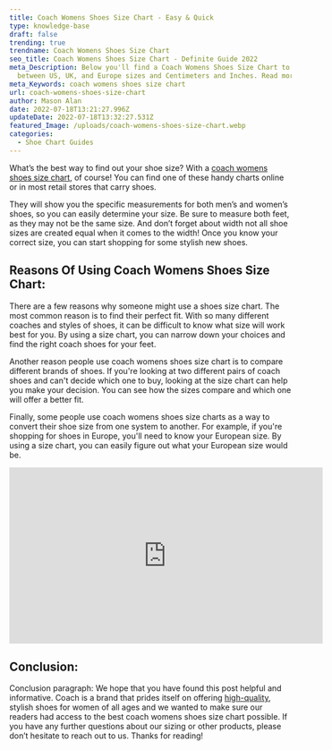 ```yaml
---
title: Coach Womens Shoes Size Chart - Easy & Quick
type: knowledge-base
draft: false
trending: true
trendname: Coach Womens Shoes Size Chart
seo_title: Coach Womens Shoes Size Chart - Definite Guide 2022
meta_Description: Below you'll find a Coach Womens Shoes Size Chart to convert
  between US, UK, and Europe sizes and Centimeters and Inches. Read more
meta_Keywords: coach womens shoes size chart
url: coach-womens-shoes-size-chart
author: Mason Alan
date: 2022-07-18T13:21:27.996Z
updateDate: 2022-07-18T13:32:27.531Z
featured_Image: /uploads/coach-womens-shoes-size-chart.webp
categories:
  - Shoe Chart Guides
---
```

What’s the best way to find out your shoe size? With a <a href="https://shoesspy.com/coach-womens-shoes-size-chart/" target="_blank" rel="noopener">coach womens shoes size chart</a>, of course! You can find one of these handy charts online or in most retail stores that carry shoes. 

They will show you the specific measurements for both men’s and women’s shoes, so you can easily determine your size. Be sure to measure both feet, as they may not be the same size. And don’t forget about width not all shoe sizes are created equal when it comes to the width! Once you know your correct size, you can start shopping for some stylish new shoes.

## **Reasons Of Using Coach Womens Shoes Size Chart:**

There are a few reasons why someone might use a shoes size chart. The most common reason is to find their perfect fit. With so many different coaches and styles of shoes, it can be difficult to know what size will work best for you. By using a size chart, you can narrow down your choices and find the right coach shoes for your feet.

Another reason people use coach womens shoes size chart is to compare different brands of shoes. If you're looking at two different pairs of coach shoes and can't decide which one to buy, looking at the size chart can help you make your decision. You can see how the sizes compare and which one will offer a better fit.

Finally, some people use coach womens shoes size charts as a way to convert their shoe size from one system to another. For example, if you're shopping for shoes in Europe, you'll need to know your European size. By using a size chart, you can easily figure out what your European size would be.

<iframe width="560" height="315" src="https://www.youtube.com/embed/zTlIAGGgljk" title="YouTube video player" frameborder="0" allow="accelerometer; autoplay; clipboard-write; encrypted-media; gyroscope; picture-in-picture" allowfullscreen></iframe>

## **Conclusion:**

Conclusion paragraph: We hope that you have found this post helpful and informative. Coach is a brand that prides itself on offering <a href="https://www.thefreedictionary.com/high+quality#:~:text=high%20quality%20%2D%20the%20quality%20of,the%20fineness%20of%20its%20cuisine%22" target="_blank" rel="nofollow" rel="noopener">high-quality</a>, stylish shoes for women of all ages and we wanted to make sure our readers had access to the best coach womens shoes size chart possible. If you have any further questions about our sizing or other products, please don’t hesitate to reach out to us. Thanks for reading!
